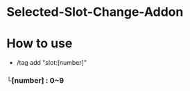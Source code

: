 # Selected-Slot-Change-Addon
# How to use

- /tag <targets> add "slot:[number]"

###  └[number] : 0~9
